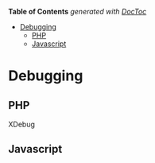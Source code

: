 <!-- START doctoc generated TOC please keep comment here to allow auto update -->
<!-- DON'T EDIT THIS SECTION, INSTEAD RE-RUN doctoc TO UPDATE -->
**Table of Contents**  *generated with [DocToc](https://github.com/thlorenz/doctoc)*

- [Debugging](#debugging)
  - [PHP](#php)
  - [Javascript](#javascript)

<!-- END doctoc generated TOC please keep comment here to allow auto update -->

# Debugging

## PHP
XDebug

## Javascript